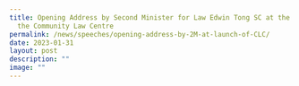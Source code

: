 ```yaml
---
title: Opening Address by Second Minister for Law Edwin Tong SC at the Launch of
  the Community Law Centre
permalink: /news/speeches/opening-address-by-2M-at-launch-of-CLC/
date: 2023-01-31
layout: post
description: ""
image: ""
---
```

